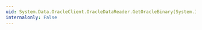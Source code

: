 ```yaml
---
uid: System.Data.OracleClient.OracleDataReader.GetOracleBinary(System.Int32)
internalonly: False
---
```

